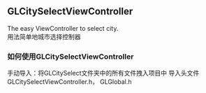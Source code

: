 GLCitySelectViewController
-----------------------------------------
The easy ViewController to select city.<br/>
用法简单地城市选择控制器


### 如何使用GLCitySelectViewController
手动导入：将GLCitySelect文件夹中的所有文件拽入项目中
导入头文件GLCitySelectViewController.h， GLGlobal.h
